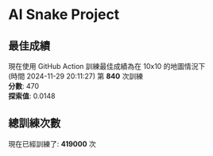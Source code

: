 
# AI Snake Project

## **最佳成績**





現在使用 GitHub Action 訓練最佳成績為在 10x10 的地圖情況下  
(時間 2024-11-29 20:11:27) 第 **840** 次訓練  
**分數**: 470  
**探索值**: 0.0148











## 總訓練次數
現在已經訓練了: **419000** 次
